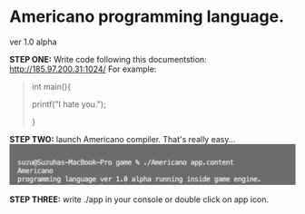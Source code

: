 # Americano programming language.
ver 1.0 alpha

**STEP ONE:**
Write code following this documentstion: http://185.97.200.31:1024/
For example:
>int main(){
>
>printf("I hate you.");
>
>}

**STEP TWO:**
launch Americano compiler. That's really easy...
![screenshot](screen-shot-1.png)

**STEP THREE:**
write ./app in your console or double click on app icon.
